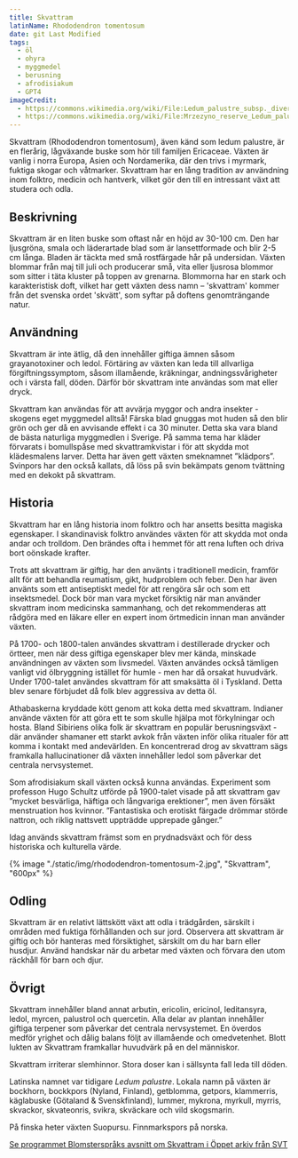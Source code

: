 ```yaml
---
title: Skvattram
latinName: Rhododendron tomentosum
date: git Last Modified
tags:
  - öl
  - ohyra
  - myggmedel
  - berusning
  - afrodisiakum
  - GPT4
imageCredit:
  - https://commons.wikimedia.org/wiki/File:Ledum_palustre_subsp._diversipilosum_var._nipponicum_1.JPG
  - https://commons.wikimedia.org/wiki/File:Mrzezyno_reserve_Ledum_palustre_2010-07.jpg
---
```


Skvattram (Rhododendron tomentosum), även känd som ledum palustre, är en flerårig, lågväxande buske som hör till familjen Ericaceae. Växten är vanlig i norra Europa, Asien och Nordamerika, där den trivs i myrmark, fuktiga skogar och våtmarker. Skvattram har en lång tradition av användning inom folktro, medicin och hantverk, vilket gör den till en intressant växt att studera och odla.

## Beskrivning

Skvattram är en liten buske som oftast når en höjd av 30-100 cm. Den har ljusgröna, smala och läderartade blad som är lansettformade och blir 2-5 cm långa. Bladen är täckta med små rostfärgade hår på undersidan. Växten blommar från maj till juli och producerar små, vita eller ljusrosa blommor som sitter i täta kluster på toppen av grenarna. Blommorna har en stark och karakteristisk doft, vilket har gett växten dess namn – 'skvattram' kommer från det svenska ordet 'skvätt', som syftar på doftens genomträngande natur.

## Användning

Skvattram är inte ätlig, då den innehåller giftiga ämnen såsom grayanotoxiner och ledol. Förtäring av växten kan leda till allvarliga förgiftningssymptom, såsom illamående, kräkningar, andningssvårigheter och i värsta fall, döden. Därför bör skvattram inte användas som mat eller dryck.

Skvattram kan användas för att avvärja myggor och andra insekter - skogens eget myggmedel alltså! Färska blad gnuggas mot huden så den blir grön och ger då en avvisande effekt i ca 30 minuter. Detta ska vara bland de bästa naturliga myggmedlen i Sverige. På samma tema har kläder förvarats i bomullspåse med skvattramkvistar i för att skydda mot klädesmalens larver. Detta har även gett växten smeknamnet ”klädpors”. Svinpors har den också kallats, då löss på svin bekämpats genom tvättning med en dekokt på skvattram.

## Historia

Skvattram har en lång historia inom folktro och har ansetts besitta magiska egenskaper. I skandinavisk folktro användes växten för att skydda mot onda andar och trolldom. Den brändes ofta i hemmet för att rena luften och driva bort oönskade krafter.

Trots att skvattram är giftig, har den använts i traditionell medicin, framför allt för att behandla reumatism, gikt, hudproblem och feber. Den har även använts som ett antiseptiskt medel för att rengöra sår och som ett insektsmedel. Dock bör man vara mycket försiktig när man använder skvattram inom medicinska sammanhang, och det rekommenderas att rådgöra med en läkare eller en expert inom örtmedicin innan man använder växten.

På 1700- och 1800-talen användes skvattram i destillerade drycker och örtteer, men när dess giftiga egenskaper blev mer kända, minskade användningen av växten som livsmedel. Växten användes också tämligen vanligt vid ölbryggning istället för humle - men har då orsakat huvudvärk. Under 1700-talet användes skvattram för att smaksätta öl i Tyskland. Detta blev senare förbjudet då folk blev aggressiva av detta öl.

Athabaskerna kryddade kött genom att koka detta med skvattram. Indianer använde växten för att göra ett te som skulle hjälpa mot förkylningar och hosta. Bland Sibiriens olika folk är skvattram en populär berusningsväxt - där använder shamaner ett starkt avkok från växten inför olika ritualer för att komma i kontakt med andevärlden. En koncentrerad drog av skvattram sägs framkalla hallucinationer då växten innehåller ledol som påverkar det centrala nervsystemet.

Som afrodisiakum skall växten också kunna användas. Experiment som professon Hugo Schultz utförde på 1900-talet visade på att skvattram gav ”mycket besvärliga, häftiga och långvariga erektioner”, men även försäkt menstruation hos kvinnor. ”Fantastiska och erotiskt färgade drömmar störde nattron, och riklig nattsvett uppträdde upprepade gånger.”

Idag används skvattram främst som en prydnadsväxt och för dess historiska och kulturella värde.

{% image "./static/img/rhododendron-tomentosum-2.jpg", "Skvattram", "600px" %}

## Odling

Skvattram är en relativt lättskött växt att odla i trädgården, särskilt i områden med fuktiga förhållanden och sur jord. Observera att skvattram är giftig och bör hanteras med försiktighet, särskilt om du har barn eller husdjur. Använd handskar när du arbetar med växten och förvara den utom räckhåll för barn och djur.

## Övrigt

Skvattram innehåller bland annat arbutin, ericolin, ericinol, leditansyra, ledol, myrcen, palustrol och quercetin. Alla delar av plantan innehåller giftiga terpener som påverkar det centrala nervsystemet. En överdos medför yrighet och dålig balans följt av illamående och omedvetenhet. Blott lukten av Skvattram framkallar huvudvärk på en del människor.

Skvattram irriterar slemhinnor. Stora doser kan i sällsynta fall leda till döden.

Latinska namnet var tidigare _Ledum palustre_. Lokala namn på växten är bockhorn, bockkpors (Nyland, Finland), getblomma, getpors, klammerris, käglabuske (Götaland & Svenskfinland), lummer, mykrona, myrkull, myrris, skvackor, skvateonris, svikra, skväckare och vild skogsmarin.

På finska heter växten Suopursu. Finnmarkspors på norska.

[Se programmet Blomsterspråks avsnitt om Skvattram i Öppet arkiv från SVT](https://www.svtplay.se/video/28683114/blomstersprak-oppet-arkiv/blomstersprak-sasong-1-avsnitt-4)
